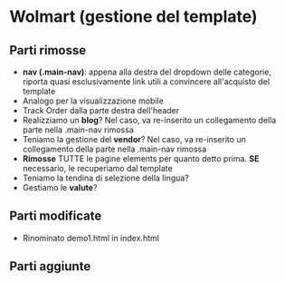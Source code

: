 # Wolmart (gestione del template)


## Parti rimosse
- **nav (.main-nav)**: appena alla destra del dropdown delle categorie, riporta quasi esclusivamente link utili a convincere all'acquisto del template
- Analogo per la visualizzazione mobile
- Track Order dalla parte destra dell'header
- Realizziamo un **blog**? Nel caso, va re-inserito un collegamento della parte nella .main-nav rimossa
- Teniamo la gestione del **vendor**? Nel caso, va re-inserito un collegamento della parte nella .main-nav rimossa
- **Rimosse** TUTTE le pagine elements per quanto detto prima. **SE** necessario, le recuperiamo dal template
- Teniamo la tendina di selezione della lingua?
- Gestiamo le **valute**?


## Parti modificate
- Rinominato demo1.html in index.html

## Parti aggiunte
